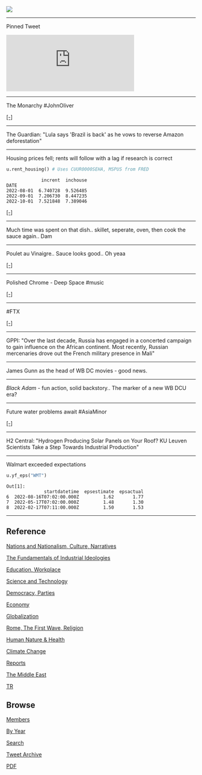 <img src="https://drive.google.com/uc?export=view&id=1B2wf9R7AMH1d7Vw6e2mucLbIQ5NSjir7"/>

---

Pinned Tweet

<iframe width="340" src="https://www.youtube.com/embed/46y3FN4fKlE" title="E-Bikes, E-Scooters Injuries Multiplying" frameborder="0" allow="accelerometer; autoplay; clipboard-write; encrypted-media; gyroscope; picture-in-picture" allowfullscreen></iframe>

---

The Monarchy \#JohnOliver

[[-]](https://youtu.be/KWterDbJKjY)

---

The Guardian: "Lula says 'Brazil is back' as he vows to reverse Amazon
deforestation"

---

Housing prices fell; rents will follow with a lag if research is correct

```python
u.rent_housing() # Uses CUUR0000SEHA, MSPUS from FRED
```

```text
             incrent  inchouse
DATE                          
2022-08-01  6.740728  9.526485
2022-09-01  7.206730  8.447235
2022-10-01  7.521848  7.389046
```

[[-]](https://pbs.twimg.com/media/FhoKfHRWQAU9dB-?format=png&name=small)

---

Much time was spent on that dish.. skillet, seperate, oven, then cook
the sauce again.. Dam

---

Poulet au Vinaigre.. Sauce looks good.. Oh yeaa

[[-]](https://youtu.be/jHSWvA2UlQk?t=340)

---

Polished Chrome - Deep Space \#music

[[-]](https://youtu.be/EJhM1EwIQs4)

---

\#FTX

[[-]](https://pbs.twimg.com/media/FhrLk1JWIAA_UOE?format=jpg&name=small)

---

GPPI: "Over the last decade, Russia has engaged in a concerted
campaign to gain influence on the African continent. Most recently,
Russian mercenaries drove out the French military presence in Mali"

---

James Gunn as the head of WB DC movies -  good news.

---

*Black Adam* - fun action, solid backstory.. The marker of a new WB
DCU era? 

---

Future water problems await \#AsiaMinor

[[-]](https://e360.yale.edu/features/as-the-climate-bakes-turkey-faces-a-future-without-water)

---

H2 Central: "Hydrogen Producing Solar Panels on Your Roof? KU Leuven
Scientists Take a Step Towards Industrial Production"

---

Walmart exceeded expectations

```python
u.yf_eps("WMT")
```

```text
Out[1]: 
              startdatetime  epsestimate  epsactual
6  2022-08-16T07:02:00.000Z         1.62       1.77
7  2022-05-17T07:02:00.000Z         1.48       1.30
8  2022-02-17T07:11:00.000Z         1.50       1.53
```
---

## Reference

[Nations and Nationalism, Culture, Narratives](2013/02/nations-and-nationalism.html)

[The Fundamentals of Industrial Ideologies](2011/04/fundamentals-of-industrial-ideologies.html)

[Education, Workplace](2017/09/education-workplace.html)

[Science and Technology](2018/09/science-technology.html)

[Democracy, Parties](2016/11/democracy.html)

[Economy](2018/05/economy.html)

[Globalization](2018/09/globalization.html)

[Rome, The First Wave, Religion](2017/12/rome.html)

[Human Nature & Health](2020/07/human-nature.html)

[Climate Change](2018/12/climate.html)

[Reports](2019/05/reports.html)

[The Middle East](2019/07/middleeast.html)

[TR](../tr)

## Browse

[Members](2022/08/members.html)

[By Year](years.html)

[Search](search.html)

[Tweet Archive](tweets/index.html)

[PDF](https://drive.google.com/uc?export=view&id=1FSi-1MnqXVq_PVTEXzzflwN8-7h92N_R)

